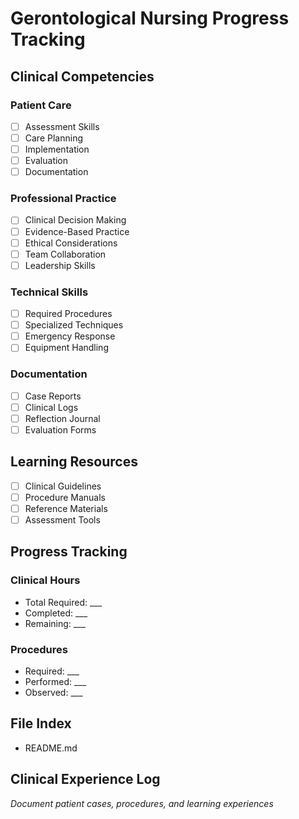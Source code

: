 # Gerontological Nursing Progress Tracking

## Clinical Competencies
### Patient Care
- [ ] Assessment Skills
- [ ] Care Planning
- [ ] Implementation
- [ ] Evaluation
- [ ] Documentation

### Professional Practice
- [ ] Clinical Decision Making
- [ ] Evidence-Based Practice
- [ ] Ethical Considerations
- [ ] Team Collaboration
- [ ] Leadership Skills

### Technical Skills
- [ ] Required Procedures
- [ ] Specialized Techniques
- [ ] Emergency Response
- [ ] Equipment Handling

### Documentation
- [ ] Case Reports
- [ ] Clinical Logs
- [ ] Reflection Journal
- [ ] Evaluation Forms

## Learning Resources
- [ ] Clinical Guidelines
- [ ] Procedure Manuals
- [ ] Reference Materials
- [ ] Assessment Tools

## Progress Tracking
### Clinical Hours
- Total Required: ___
- Completed: ___
- Remaining: ___

### Procedures
- Required: ___
- Performed: ___
- Observed: ___

## File Index
- README.md

## Clinical Experience Log
*Document patient cases, procedures, and learning experiences*

